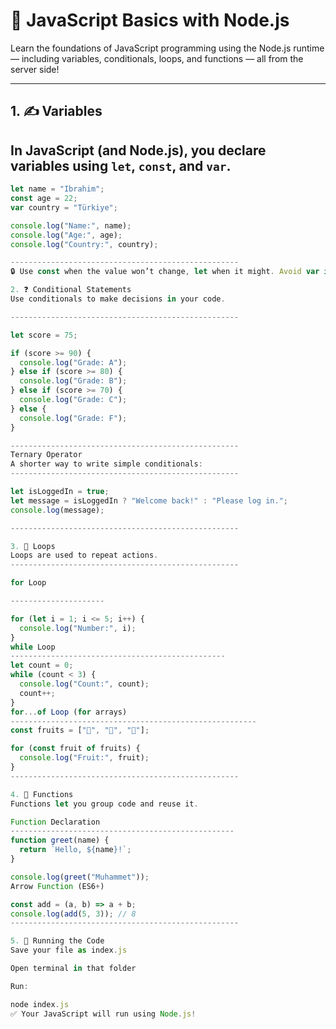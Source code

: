 # 🚀 JavaScript Basics with Node.js

Learn the foundations of JavaScript programming using the Node.js runtime — including variables, conditionals, loops, and functions — all from the server side!

---

## 1. ✍️ Variables

In JavaScript (and Node.js), you declare variables using `let`, `const`, and `var`.
---------------------------------------------------

```js
let name = "Ibrahim";
const age = 22;
var country = "Türkiye";

console.log("Name:", name);
console.log("Age:", age);
console.log("Country:", country);

---------------------------------------------------
🔒 Use const when the value won’t change, let when it might. Avoid var in modern JavaScript.

2. ❓ Conditional Statements
Use conditionals to make decisions in your code.

---------------------------------------------------

let score = 75;

if (score >= 90) {
  console.log("Grade: A");
} else if (score >= 80) {
  console.log("Grade: B");
} else if (score >= 70) {
  console.log("Grade: C");
} else {
  console.log("Grade: F");
}

---------------------------------------------------
Ternary Operator
A shorter way to write simple conditionals:
---------------------------------------------------

let isLoggedIn = true;
let message = isLoggedIn ? "Welcome back!" : "Please log in.";
console.log(message);

---------------------------------------------------

3. 🔁 Loops
Loops are used to repeat actions.
---------------------------------------------------

for Loop

---------------------

for (let i = 1; i <= 5; i++) {
  console.log("Number:", i);
}
while Loop
------------------------------------------------
let count = 0;
while (count < 3) {
  console.log("Count:", count);
  count++;
}
for...of Loop (for arrays)
-------------------------------------------------------
const fruits = ["🍎", "🍌", "🍓"];

for (const fruit of fruits) {
  console.log("Fruit:", fruit);
}
---------------------------------------------------

4. 🧩 Functions
Functions let you group code and reuse it.

Function Declaration
--------------------------------------------------
function greet(name) {
  return `Hello, ${name}!`;
}

console.log(greet("Muhammet"));
Arrow Function (ES6+)

const add = (a, b) => a + b;
console.log(add(5, 3)); // 8
---------------------------------------------------

5. 🧪 Running the Code
Save your file as index.js

Open terminal in that folder

Run:

node index.js
✅ Your JavaScript will run using Node.js!
